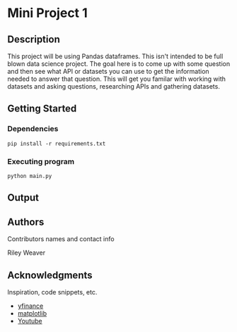 # Mini Project 1


## Description

This project will be using Pandas dataframes. This isn't intended to be full blown data science project. 
The goal here is to come up with some question and then see what API or datasets you can use to get the information needed to answer that question.
This will get you familar with working with datasets and asking questions, researching APIs and gathering datasets.

## Getting Started

### Dependencies

```
pip install -r requirements.txt
```

### Executing program

```
python main.py
```

## Output

 

## Authors

Contributors names and contact info

Riley Weaver


## Acknowledgments

Inspiration, code snippets, etc.
* [yfinance](https://pypi.org/project/yfinance/)
* [matplotlib](https://matplotlib.org/stable/tutorials/pyplot.html)
* [Youtube](https://www.youtube.com/watch?v=fFss4RzSkOU)